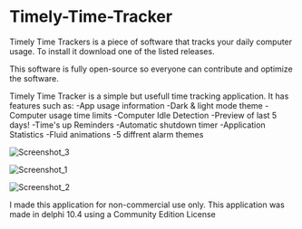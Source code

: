 # Timely-Time-Tracker
Timely Time Trackers is a piece of software that tracks your daily computer usage. To install it download one of the listed releases.

This software is fully open-source so everyone can contribute and optimize the software.

Timely Time Tracker is a simple but usefull time tracking application. It has features such as:
-App usage information
-Dark & light mode theme
-Computer usage time limits
-Computer Idle Detection
-Preview of last 5 days!
-Time's up Reminders
-Automatic shutdown timer
-Application Statistics
-Fluid animations
-5 diffrent alarm themes

![Screenshot_3](https://user-images.githubusercontent.com/68193064/163608981-b6ab810f-a576-48c0-b8a7-89f3dfa55558.png)


![Screenshot_1](https://user-images.githubusercontent.com/68193064/163608940-22048963-5206-4ae1-9f5c-ad202932ad36.png)

![Screenshot_2](https://user-images.githubusercontent.com/68193064/163608961-d65e6406-f7ab-42e9-9992-737ce98055ad.png)

I made this application for non-commercial use only. 
This application was made in delphi 10.4 using a Community Edition License

